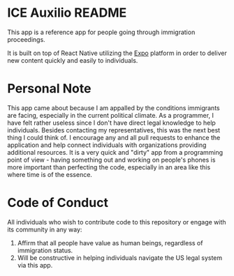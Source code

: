 ICE Auxilio README
===

This app is a reference app for people going through immigration proceedings.

It is built on top of React Native utilizing the [Expo](https://expo.io) platform in order to deliver new content quickly and easily to individuals.

Personal Note
===

This app came about because I am appalled by the conditions immigrants are facing, especially in the current political climate. As a programmer, I have felt rather useless since I don't have direct legal knowledge to help individuals. Besides contacting my representatives, this was the next best thing I could think of. I encourage any and all pull requests to enhance the application and help connect individuals with organizations providing additional resources. It is a very quick and "dirty" app from a programming point of view - having something out and working on people's phones is more important than perfecting the code, especially in an area like this where time is of the essence.

Code of Conduct
===

All individuals who wish to contribute code to this repository or engage with its community in any way:

1. Affirm that all people have value as human beings, regardless of immigration status.
2. Will be constructive in helping individuals navigate the US legal system via this app.
